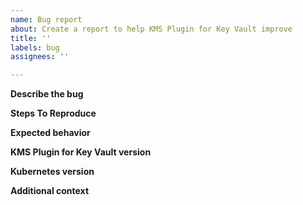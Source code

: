 ```yaml
---
name: Bug report
about: Create a report to help KMS Plugin for Key Vault improve
title: ''
labels: bug
assignees: ''

---
```


**Describe the bug**

**Steps To Reproduce**

**Expected behavior**

**KMS Plugin for Key Vault version**

**Kubernetes version**

**Additional context**
